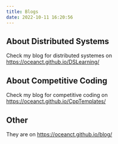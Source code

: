 ```yaml
---
title: Blogs
date: 2022-10-11 16:20:56
---
```

## About Distributed Systems

Check my blog for distributed systemes on https://oceanct.github.io/DSLearning/

## About Competitive Coding 

Check my blog for competitive coding on https://oceanct.github.io/CppTemplates/

## Other

They are on https://oceanct.github.io/blog/